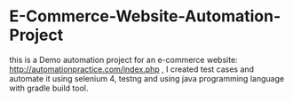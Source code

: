 # E-Commerce-Website-Automation-Project

this is a Demo automation project for an e-commerce website: http://automationpractice.com/index.php , I created test cases and automate it using selenium 4, testng and using java programming language with gradle build tool.
